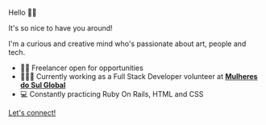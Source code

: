 Hello 👋🏻

It's so nice to have you around!

I'm a curious and creative mind who's passionate about art, people and tech.

- 🙋🏻 Freelancer open for opportunities
- 👩🏻‍💻 Currently working as a Full Stack Developer volunteer at **[Mulheres do Sul Global](https://www.linkedin.com/company/mulheres-do-sul-global/)**
- 💻 Constantly practicing Ruby On Rails, HTML and CSS

[Let's connect!](https://www.linkedin.com/in/biancaferreiralp/)
